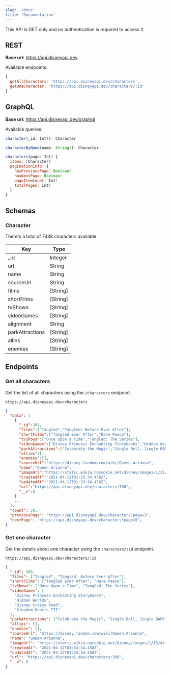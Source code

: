 ```yaml
---
slug: '/docs'
title: 'Documentation'
---
```


This API is GET only and no authentication is required to access it.

## REST

**Base url:** https://api.disneyapi.dev

Available endpoints:

```javascript
{
  getAllCharacters: 'https://api.disneyapi.dev/characters',
  getOneCharacter: 'https://api.disneyapi.dev/characters/:id'
}
```

## GraphQL

**Base url:** https://api.disneyapi.dev/graphql

Available queries:

```javascript
character(_id: Int!): Character

characterByName(name: String!): Character

characters(page: Int) {
  items: [Character]
  paginationInfo: {
    hasPreviousPage: Boolean!
    hasNextPage: Boolean!
    pageItemCount: Int!
    totalPages: Int!
  }
}
```

## Schemas

### Character

There's a total of 7438 characters available

| Key             | Type     |
| --------------- | -------- |
| \_id            | Integer  |
| url             | String   |
| name            | String   |
| sourceUrl       | String   |
| films           | [String] |
| shortFilms      | [String] |
| tvShows         | [String] |
| videoGames      | [String] |
| alignment       | String   |
| parkAttractions | [String] |
| allies          | [String] |
| enemies         | [String] |

## Endpoints

### Get all characters

Get the list of all characters using the `/characters` endpoint.

```
https://api.disneyapi.dev/characters
```

```json
{
  "data": [
    {
      "_id":308,
      "films":["Tangled","Tangled: Before Ever After"],
      "shortFilms":["Tangled Ever After","Hare Peace"],
      "tvShows":["Once Upon a Time","Tangled: The Series"],
      "videoGames":["Disney Princess Enchanting Storybooks","Hidden Worlds","Disney Crossy Road","Kingdom Hearts III"],
      "parkAttractions":["Celebrate the Magic","Jingle Bell, Jingle BAM!"],
      "allies":[],
      "enemies":[],
      "sourceUrl":"https://disney.fandom.com/wiki/Queen_Arianna",
      "name":"Queen Arianna",
      "imageUrl":"https://static.wikia.nocookie.net/disney/images/1/15/Arianna_Tangled.jpg/revision/latest?cb=20160715191802",
      "createdAt":"2021-04-12T01:33:34.458Z",
      "updatedAt":"2021-04-12T01:33:34.458Z",
      "url":"https://api.disneyapi.dev/characters/308",
      "__v":0
    }
    ...
  ],
  "count": 50,
  "previousPage": "https://api.disneyapi.dev/characters?page=3",
  "nextPage": "https://api.disneyapi.dev/characters?page=5",
}
```

### Get one character

Get the details about one character using the `characters/:id` endpoint.

```
https://api.disneyapi.dev/characters/:id
```

```json
{
  "_id": 308,
  "films": ["Tangled", "Tangled: Before Ever After"],
  "shortFilms": ["Tangled Ever After", "Hare Peace"],
  "tvShows": ["Once Upon a Time", "Tangled: The Series"],
  "videoGames": [
    "Disney Princess Enchanting Storybooks",
    "Hidden Worlds",
    "Disney Crossy Road",
    "Kingdom Hearts III"
  ],
  "parkAttractions": ["Celebrate the Magic", "Jingle Bell, Jingle BAM!"],
  "allies": [],
  "enemies": [],
  "sourceUrl": "https://disney.fandom.com/wiki/Queen_Arianna",
  "name": "Queen Arianna",
  "imageUrl": "https://static.wikia.nocookie.net/disney/images/1/15/Arianna_Tangled.jpg/revision/latest?cb=20160715191802",
  "createdAt": "2021-04-12T01:33:34.458Z",
  "updatedAt": "2021-04-12T01:33:34.458Z",
  "url": "https://api.disneyapi.dev/characters/308",
  "__v": 0
}
```

